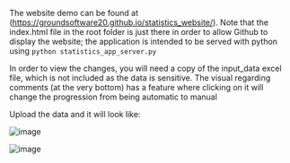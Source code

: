 The website demo can be found at (https://groundsoftware20.github.io/statistics_website/).
Note that the index.html file in the root folder is just there in order to allow Github to display the website; the application is intended to be served with python using `python statistics_app_server.py`

In order to view the changes, you will need a copy of the input_data excel file, which is not included as the data is sensitive.
The visual regarding comments (at the very bottom) has a feature where clicking on it will change the progression from being automatic to manual

Upload the data and it will look like:

![image](https://github.com/user-attachments/assets/39b6886b-9e0e-4c5e-91a1-ada3ee743c96)

![image](https://github.com/user-attachments/assets/c8540de5-6432-4713-ab0d-3578e1863f3b)
